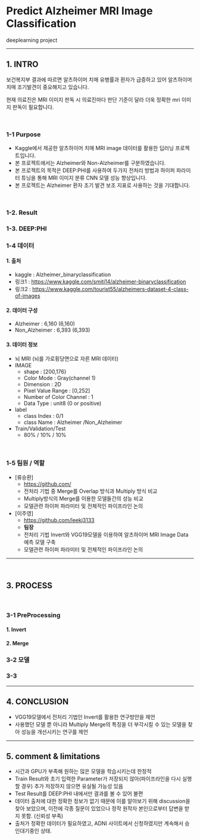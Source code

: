 # Predict Alzheimer MRI Image Classification 

deeplearning project

***
## 1. INTRO

보건복지부 결과에 따르면 알츠하이머 치매 유병률과 환자가 급증하고 있어 알츠하이머 치매 조기발견이 중요해지고 있습니다.

현재 의료진은 MRI 이미지 판독 시 의료진마다 판단 기준이 달라 더욱 정확한 mri 이미지 판독이 필요합니다.

</br>

### 1-1 Purpose
- Kaggle에서 제공한 알츠하이머 치매 MRI image 데이터를 활용한 딥러닝 프로젝트입니다.
- 본 프로젝트에서는 Alzheimer와 Non-Alzheimer를 구분하였습니다.
- 본 프로젝트의 목적은 DEEP:PHI를 사용하여 두가지 전처리 방법과 하이퍼 파라미터 튜닝을 통해 MRI 이미지 분류 CNN 모델 성능 향상입니다. 
- 본 프로젝트는 Alzheimer 환자 조기 발견 보조 지표로 사용하는 것을 기대합니다.


</br>

### 1-2. Result

### 1-3. DEEP:PHI


### 1-4 데이터

#### 1. 출처
  - kaggle : Alzheimer_binaryclassification
  - 링크1 : https://www.kaggle.com/smiti14/alzheimer-binaryclassification
  - 링크2 : https://www.kaggle.com/tourist55/alzheimers-dataset-4-class-of-images
  
#### 2. 데이터 구성
- Alzheimer : 6,160 (6,160)
- Non_Alzheimer : 6,393 (6,393)

#### 3. 데이터 정보

- 뇌 MRI (뇌를 가로횡당면으로 자른 MRI 데이터)
- IMAGE
  - shape	: [200,176}
  - Color Mode	: Gray(channel 1)
  - Dimension	: 2D
  - Pixel Value Range	: [0,252]
  - Number of Color Channel	: 1
  - Data Type	: unit8 (0 or positive)
- label
  - class Index  : 0/1
  - class Name : Alzheimer /Non_Alzheimer 
- Train/Validation/Test
  - 80% / 10% / 10%

<br/>

### 1-5 팀원 / 역할

- [류승환]
  -  https://github.com/
  - 전처리 기법 중 Merge를 Overlap 방식과 Multiply 방식 비교
  - Multiply방식의 Merge를 이용한 모델들간의 성능 비교
  - 모델관련 하이퍼 파라미터 및 전체적인 파이프라인 논의
- [이주영]
  - https://github.com/leekj3133
  - **팀장**
  - 전처리 기법 Invert와 VGG19모델을 이용하여 알츠하이머 MRI Image Data 예측 모델 구축
  - 모델관련 하이퍼 파라미터 및 전체적인 파이프라인 논의


*****

<br/>




## 3. PROCESS

<br/>

### 3-1 PreProcessing

#### 1. Invert

#### 2. Merge

### 3-2 모델 

### 3-3
****************************
## 4. CONCLUSION
- VGG19모델에서 전처리 기법인 Invert를 활용한 연구방안을 제언
- 사용했던 모델 뿐 아니라 Multiply Merge의 특징을 더 부각시킬 수 있는 모델을 찾아 성능을 개선시키는 연구를 제언
*********

## 5. comment & limitations
- 시간과 GPU가 부족해 원하는 많은 모델을 학습시키는데 한정적
- Train Result와 초기 입력한 Parameter가 저장되지 않아(파이프라인을 다시 실행할 경우) 추가 저장하지 않으면 유실될 가능성 있음
- Test Result를 DEEP:PHI 내에서만 결과를 볼 수 있어 불편
- 데이터 출처에 대한 정확한 정보가 없기 때문에 이를 알아보기 위해 discussion을 찾아 보았으며, 이전에 각종 질문이 있었으나 정작 원작자 본인으로부터 답변을 받지 못함. (신뢰성 부족)
- 출처가 정확한 데이터가 필요하였고, ADNI 사이트에서 신청하였지만 계속해서 승인대기중인 상태. 

